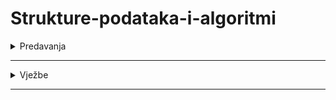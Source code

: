 # Strukture-podataka-i-algoritmi

<details>
  <summary>Predavanja</summary>
  <br>
  <ol>
    
 <li><a href=""> Predavanje </a></li>
    <li><a href=""> Predavanje </a></li>
    <li><a href=""> Predavanje  </a></li>
    <li><a href=""> Predavanje  </a></li>
    <li><a href=""> Predavanje  </a></li>
    <li><a href=""> Predavanje  </a></li>
    <li><a href=""> Predavanje  </a></li>
    <li><a href=""> Predavanje  </a></li>
    <li><a href=""> Predavanje  </a></li>
    <li><a href=""> Predavanje  </a></li>
    
    
  </ol>
  </details>
  <hr>
  
  
  

<details>
  <summary>Vježbe</summary>
<br>
<ol>

<li><a href="">Vježba </a> (15.10.2021)</li>
<li><a href="">Vježba </a> (22.10.2021)</li>
<li><a href="">Vježba </a> (29.10.2021)</li>
  </ol>
</details>
<hr>
